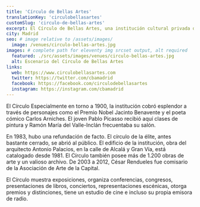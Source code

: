 ```yaml
---
title: 'Círculo de Bellas Artes'
translationKey: 'circulobellasartes'
customSlug: 'circulo-de-bellas-artes'
excerpt: El Círculo de Bellas Artes, una institución cultural privada de Madrid, fue creado en 1880 por iniciativa de algunos artistas.
city: Madrid
seo: # image relative to /assets/images/
  image: /venues/circulo-bellas-artes.jpg
images: # complete path for eleventy img srcset output, alt required
  featured: ./src/assets/images/venues/circulo-bellas-artes.jpg
  alt: Escenario del Círculo de Bellas Artes
links:
  web: https://www.circulobellasartes.com
  twitter: https://twitter.com/cbamadrid
  facebook: https://facebook.com/circulodebellasartes
  instagram: https://instagram.com/cbamadrid
---
```


El Círculo Especialmente en torno a 1900, la institución cobró esplendor a través de personajes como el Premio Nobel Jacinto Benavente y el poeta cómico Carlos Arniches. El joven Pablo Picasso recibió aquí clases de pintura y Ramón María del Valle-Inclán frecuentaba su salón.

En 1983, hubo una refundación de facto. El círculo de la élite, antes bastante cerrado, se abrió al público. El edificio de la institución, obra del arquitecto Antonio Palacios, en la calle de Alcalá y Gran Vía, está catalogado desde 1981. El Círculo también posee más de 1.200 obras de arte y un valioso archivo. De 2003 a 2012, César Rendueles fue comisario de la Asociación de Arte de la Capital.

El Círculo muestra exposiciones, organiza conferencias, congresos, presentaciones de libros, conciertos, representaciones escénicas, otorga premios y distinciones, tiene un estudio de cine e incluso su propia emisora de radio.
